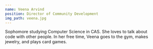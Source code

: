 ```yaml
---
name: Veena Arvind
position: Director of Community Development
img_path: veena.jpg
---
```

Sophomore studying Computer Science in CAS. She loves to talk about code with other people. In her free time, Veena goes to the gym, makes jewelry, and plays card games.
